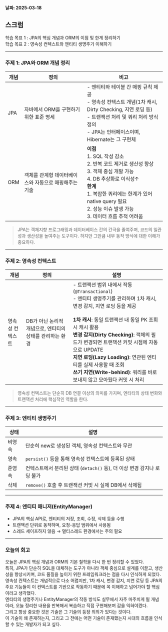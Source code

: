
#### 날짜: 2025-03-18

## 스크럼

학습 목표 1 : JPA의 핵심 개념과 ORM의 이점 및 한계 정리하기  
학습 목표 2 : 영속성 컨텍스트와 엔티티 생명주기 이해하기

---

### 주제 1: JPA와 ORM 개념 정리

| 개념 | 정의 | 비고 |
| --- | --- | --- |
| JPA | 자바에서 ORM을 구현하기 위한 표준 명세 | - 엔티티와 테이블 간 매핑 규칙 제공<br>- 영속성 컨텍스트 개념(1차 캐시, Dirty Checking, 지연 로딩 등)<br>- 트랜잭션 처리 및 쿼리 처리 방식 정의<br>- JPA는 인터페이스이며, Hibernate는 그 구현체 |
| ORM | 객체를 관계형 데이터베이스와 자동으로 매핑해주는 기술 | **이점**<br>1. SQL 작성 감소<br>2. 반복 코드 제거로 생산성 향상<br>3. 객체 중심 개발 가능<br>4. DB 추상화로 이식성↑<br>**한계**<br>1. 복잡한 쿼리에는 한계가 있어 native query 필요<br>2. 성능 이슈 발생 가능<br>3. 데이터 흐름 추적 어려움 |

> JPA는 객체지향 프로그래밍과 데이터베이스 간의 간극을 줄여주며, 코드의 일관성과 생산성을 높여주는 도구이다. 하지만 그만큼 내부 동작 방식에 대한 이해가 중요하다.

---

### 주제 2: 영속성 컨텍스트

| 개념 | 정의 | 설명 |
| --- | --- | --- |
| 영속성 컨텍스트 | DB가 아닌 논리적 개념으로, 엔티티의 상태를 관리하는 환경 | - 트랜잭션 범위 내에서 작동 (`@Transactional`)<br>- 엔티티 생명주기를 관리하며 1차 캐시, 변경 감지, 지연 로딩 등을 제공<br><br>**1차 캐시**: 동일 트랜잭션 내 동일 PK 조회 시 캐시 활용<br>**변경 감지(Dirty Checking)**: 객체의 필드가 변경되면 트랜잭션 커밋 시점에 자동으로 UPDATE<br>**지연 로딩(Lazy Loading)**: 연관된 엔티티를 실제 사용할 때 조회<br>**쓰기 지연(Write-behind)**: 쿼리를 바로 보내지 않고 모아뒀다 커밋 시 처리 |

> 영속성 컨텍스트는 단순히 DB 연결 이상의 의미를 가지며, 엔티티의 상태 변화와 트랜잭션 처리에 핵심적인 역할을 한다.

---

### 주제 3: 엔티티 생명주기

| 상태 | 설명 |
| --- | --- |
| 비영속 | 단순히 new로 생성된 객체, 영속성 컨텍스트와 무관 |
| 영속 | `persist()` 등을 통해 영속성 컨텍스트에 등록된 상태 |
| 준영속 | 컨텍스트에서 분리된 상태 (`detach()` 등), 더 이상 변경 감지나 로딩 불가 |
| 삭제 | `remove()` 호출 후 트랜잭션 커밋 시 실제 DB에서 삭제됨 |

---

### 주제 4: 엔티티 매니저(EntityManager)

- JPA의 핵심 API로, 엔티티의 저장, 조회, 수정, 삭제 등을 수행
- 트랜잭션 단위로 동작하며, 요청-응답 범위에서 사용됨
- 스레드 세이프하지 않음 → 멀티스레드 환경에서는 주의 필요

---

### 오늘의 회고

오늘은 JPA의 핵심 개념과 ORM의 기본 철학을 다시 한 번 정리할 수 있었다.  
특히, JPA가 단순히 SQL을 대체하는 도구가 아니라 객체 중심으로 설계를 이끌고, 생산성을 향상시키며, 코드 품질을 높이기 위한 프레임워크라는 점을 다시 인식하게 되었다.
영속성 컨텍스트는 개념적으로 다소 어렵지만, 1차 캐시, 변경 감지, 지연 로딩 등 JPA의 주요 기능들이 이 컨텍스트를 기반으로 작동하기 때문에 꼭 이해하고 넘어가야 할 핵심이라고 생각했다.  
엔티티의 생명주기나 EntityManager의 작동 방식도 실무에서 자주 마주치게 될 개념이라, 오늘 정리한 내용을 반복해서 복습하고 직접 구현해보며 감을 익혀야겠다.  
그리고 항상 중요한 것은 기술은 그 기술의 등장 의의가 있다는 것이다.  
이 기술이 왜 존재하는지, 그리고 그 전에는 어떤 기술이 존재했는지 시대의 흐름을 인식할 수 있는 개발자가 되고 싶다.  

